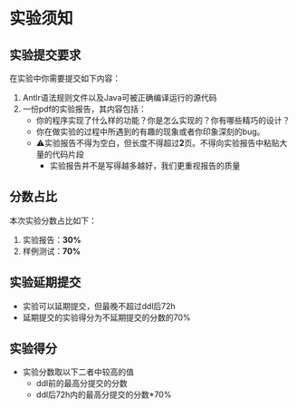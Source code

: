 # 实验须知

## 实验提交要求

在实验中你需要提交如下内容：

1. Antlr语法规则文件以及Java可被正确编译运行的源代码
2. 一份pdf的实验报告，其内容包括：
    - 你的程序实现了什么样的功能？你是怎么实现的？你有哪些精巧的设计？
    - 你在做实验的过程中所遇到的有趣的现象或者你印象深刻的bug。
    - ⚠️实验报告不得为空白，但长度不得超过**2**页。不得向实验报告中粘贴大量的代码片段
        - 实验报告并不是写得越多越好，我们更重视报告的质量

## 分数占比

本次实验分数占比如下：

1. 实验报告：**30%**
2. 样例测试：**70%**

## 实验延期提交

- 实验可以延期提交，但最晚不超过ddl后72h
- 延期提交的实验得分为不延期提交的分数的70%

## 实验得分

- 实验分数取以下二者中较高的值
    - ddl前的最高分提交的分数
    - ddl后72h内的最高分提交的分数*70%